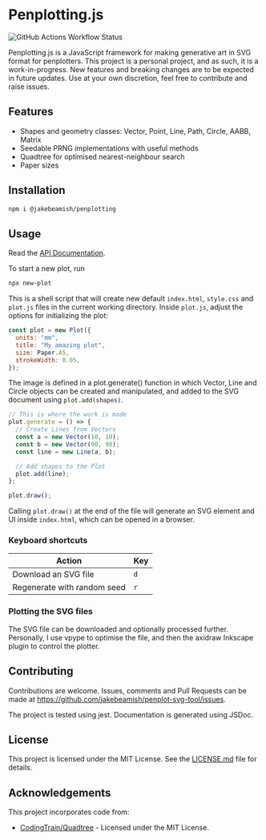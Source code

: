# Penplotting.js

![GitHub Actions Workflow Status](https://img.shields.io/github/actions/workflow/status/jakebeamish/Penplotting.js/node.js.yml?style=flat&label=tests)

Penplotting.js is a JavaScript framework for making generative art in SVG format for penplotters.
This project is a personal project, and as such, it is a work-in-progress. New
features and breaking changes are to be expected in future updates. Use at your
own discretion, feel free to contribute and raise issues.

## Features

- Shapes and geometry classes: Vector, Point, Line, Path, Circle, AABB, Matrix
- Seedable PRNG implementations with useful methods
- Quadtree for optimised nearest-neighbour search
- Paper sizes

## Installation

```sh
npm i @jakebeamish/penplotting
```

## Usage

Read the [API Documentation](https://jakebeamish.github.io/Penplotting.js/).

To start a new plot, run

```sh
npx new-plot
```

This is a shell script that will create new default `index.html`,
`style.css` and `plot.js` files in the current working directory.
Inside `plot.js`, adjust the options for initializing the plot:

```js
const plot = new Plot({
  units: "mm",
  title: "My amazing plot",
  size: Paper.A5,
  strokeWidth: 0.05,
});
```

The image is defined in a plot.generate() function in which Vector,
Line and Circle objects can be created and manipulated, and added to
the SVG document using `plot.add(shapes)`.

```js
// This is where the work is made
plot.generate = () => {
  // Create Lines from Vectors
  const a = new Vector(10, 10);
  const b = new Vector(90, 90);
  const line = new Line(a, b);

  // Add shapes to the Plot
  plot.add(line);
};

plot.draw();
```

Calling `plot.draw()` at the end of the file will generate an SVG element
and UI inside `index.html`, which can be opened in a browser.

### Keyboard shortcuts

| Action                      | Key |
| --------------------------- | --- |
| Download an SVG file        | `d` |
| Regenerate with random seed | `r` |

### Plotting the SVG files

The SVG file can be downloaded and optionally processed further.
Personally, I use vpype to optimise the file, and then the axidraw Inkscape plugin to control the plotter.

## Contributing

Contributions are welcome. Issues, comments and Pull Requests can be made at
https://github.com/jakebeamish/penplot-svg-tool/issues.

The project is tested using jest. Documentation is generated using JSDoc.

## License

This project is licensed under the MIT License. See the [LICENSE.md](https://github.com/jakebeamish/Penplotting.js/blob/main/LICENSE.md) file for
details.

## Acknowledgements

This project incorporates code from:

- [CodingTrain/Quadtree](https://github.com/CodingTrain/Quadtree) - Licensed under the MIT License.

